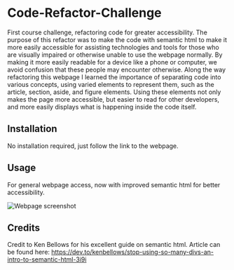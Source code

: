 # Code-Refactor-Challenge

First course challenge, refactoring code for greater accessibility. The purpose of this refactor was to make the code with semantic html to make it more easily accessible for assisting technologies and tools for those who are visually impaired or otherwise unable to use the webpage normally. 
By making it more easily readable for a device like a phone or computer, we avoid confusion that these people may encounter otherwise.
Along the way refactoring this webpage I learned the importance of separating code into various concepts, using varied elements to represent them, such as the article, section, aside, and figure elements. Using these elements not only makes the page more accessible, but easier to read for other developers, and more easily displays what is happening inside the code itself.

## Installation

No installation required, just follow the link to the webpage.

## Usage

For general webpage access, now with improved semantic html for better accessibility.

![Webpage screenshot](assets\images\search-engine-optimization.jpg)

## Credits
Credit to Ken Bellows for his excellent guide on semantic html. Article can be found here: https://dev.to/kenbellows/stop-using-so-many-divs-an-intro-to-semantic-html-3i9i
